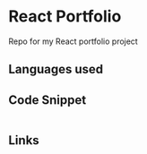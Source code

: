 # React Portfolio
Repo for my React portfolio project

## Languages used

## Code Snippet
```

```

## Links
